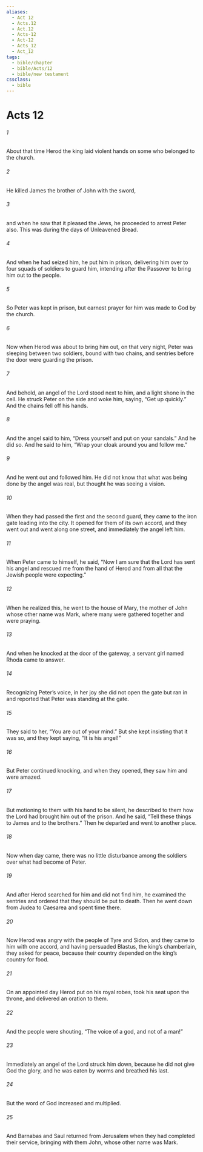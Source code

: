 ```yaml
---
aliases:
  - Act 12
  - Acts.12
  - Act.12
  - Acts-12
  - Act-12
  - Acts_12
  - Act_12
tags:
  - bible/chapter
  - bible/Acts/12
  - bible/new testament
cssclass:
  - bible
---
```


# Acts 12

###### 1
About that time Herod the king laid violent hands on some who belonged to the church.
###### 2
He killed James the brother of John with the sword,
###### 3
and when he saw that it pleased the Jews, he proceeded to arrest Peter also. This was during the days of Unleavened Bread.
###### 4
And when he had seized him, he put him in prison, delivering him over to four squads of soldiers to guard him, intending after the Passover to bring him out to the people.
###### 5
So Peter was kept in prison, but earnest prayer for him was made to God by the church.
###### 6
Now when Herod was about to bring him out, on that very night, Peter was sleeping between two soldiers, bound with two chains, and sentries before the door were guarding the prison.
###### 7
And behold, an angel of the Lord stood next to him, and a light shone in the cell. He struck Peter on the side and woke him, saying, “Get up quickly.” And the chains fell off his hands.
###### 8
And the angel said to him, “Dress yourself and put on your sandals.” And he did so. And he said to him, “Wrap your cloak around you and follow me.”
###### 9
And he went out and followed him. He did not know that what was being done by the angel was real, but thought he was seeing a vision.
###### 10
When they had passed the first and the second guard, they came to the iron gate leading into the city. It opened for them of its own accord, and they went out and went along one street, and immediately the angel left him.
###### 11
When Peter came to himself, he said, “Now I am sure that the Lord has sent his angel and rescued me from the hand of Herod and from all that the Jewish people were expecting.”
###### 12
When he realized this, he went to the house of Mary, the mother of John whose other name was Mark, where many were gathered together and were praying.
###### 13
And when he knocked at the door of the gateway, a servant girl named Rhoda came to answer.
###### 14
Recognizing Peter’s voice, in her joy she did not open the gate but ran in and reported that Peter was standing at the gate.
###### 15
They said to her, “You are out of your mind.” But she kept insisting that it was so, and they kept saying, “It is his angel!”
###### 16
But Peter continued knocking, and when they opened, they saw him and were amazed.
###### 17
But motioning to them with his hand to be silent, he described to them how the Lord had brought him out of the prison. And he said, “Tell these things to James and to the brothers.” Then he departed and went to another place.
###### 18
Now when day came, there was no little disturbance among the soldiers over what had become of Peter.
###### 19
And after Herod searched for him and did not find him, he examined the sentries and ordered that they should be put to death. Then he went down from Judea to Caesarea and spent time there.
###### 20
Now Herod was angry with the people of Tyre and Sidon, and they came to him with one accord, and having persuaded Blastus, the king’s chamberlain, they asked for peace, because their country depended on the king’s country for food.
###### 21
On an appointed day Herod put on his royal robes, took his seat upon the throne, and delivered an oration to them.
###### 22
And the people were shouting, “The voice of a god, and not of a man!”
###### 23
Immediately an angel of the Lord struck him down, because he did not give God the glory, and he was eaten by worms and breathed his last.
###### 24
But the word of God increased and multiplied.
###### 25
And Barnabas and Saul returned from Jerusalem when they had completed their service, bringing with them John, whose other name was Mark.


